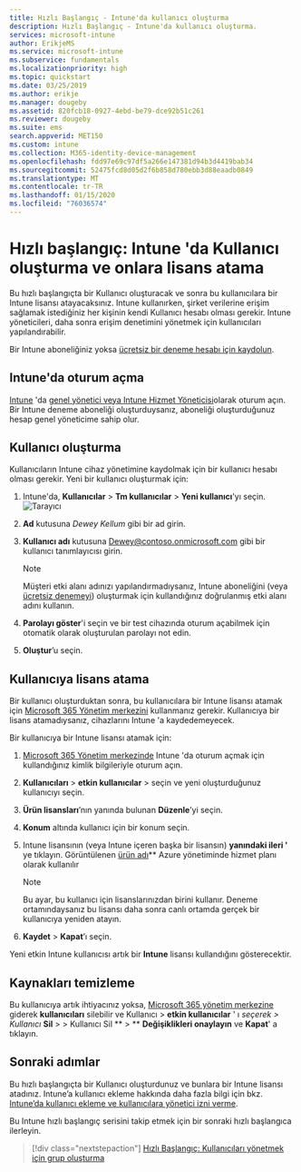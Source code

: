 ```yaml
---
title: Hızlı Başlangıç - Intune'da kullanıcı oluşturma
description: Hızlı Başlangıç - Intune'da kullanıcı oluşturma.
services: microsoft-intune
author: ErikjeMS
ms.service: microsoft-intune
ms.subservice: fundamentals
ms.localizationpriority: high
ms.topic: quickstart
ms.date: 03/25/2019
ms.author: erikje
ms.manager: dougeby
ms.assetid: 820fcb18-0927-4ebd-be79-dce92b51c261
ms.reviewer: dougeby
ms.suite: ems
search.appverid: MET150
ms.custom: intune
ms.collection: M365-identity-device-management
ms.openlocfilehash: fdd97e69c97df5a266e147381d94b3d4419bab34
ms.sourcegitcommit: 52475fcd8d05d2f6b858d780ebb3d88eaadb0849
ms.translationtype: MT
ms.contentlocale: tr-TR
ms.lasthandoff: 01/15/2020
ms.locfileid: "76036574"
---
```

# <a name="quickstart-create-a-user-in-intune-and-assign-them-a-license"></a>Hızlı başlangıç: Intune 'da Kullanıcı oluşturma ve onlara lisans atama

Bu hızlı başlangıçta bir Kullanıcı oluşturacak ve sonra bu kullanıcılara bir Intune lisansı atayacaksınız. Intune kullanırken, şirket verilerine erişim sağlamak istediğiniz her kişinin kendi Kullanıcı hesabı olması gerekir. Intune yöneticileri, daha sonra erişim denetimini yönetmek için kullanıcıları yapılandırabilir.

Bir Intune aboneliğiniz yoksa [ücretsiz bir deneme hesabı için kaydolun](free-trial-sign-up.md).

## <a name="sign-in-to-intune"></a>Intune'da oturum açma

[Intune](https://aka.ms/intuneportal) 'da [genel yönetici veya Intune Hizmet Yöneticisi](users-add.md#types-of-administrators)olarak oturum açın. Bir Intune deneme aboneliği oluşturduysanız, aboneliği oluşturduğunuz hesap genel yöneticime sahip olur.

## <a name="create-a-user"></a>Kullanıcı oluşturma

Kullanıcıların Intune cihaz yönetimine kaydolmak için bir kullanıcı hesabı olması gerekir. Yeni bir kullanıcı oluşturmak için:

1. Intune'da, **Kullanıcılar** > **Tm kullanıcılar** > **Yeni kullanıcı**'yı seçin.
![Tarayıcı](./media/quickstart-create-user/create-user.png)
2. **Ad** kutusuna *Dewey Kellum* gibi bir ad girin.
3. **Kullanıcı adı** kutusuna Dewey@contoso.onmicrosoft.com gibi bir kullanıcı tanımlayıcısı girin.

    > [!NOTE]
    > Müşteri etki alanı adınızı yapılandırmadıysanız, Intune aboneliğini (veya [ücretsiz denemeyi](free-trial-sign-up.md#sign-up-for-a-microsoft-intune-free-trial)) oluşturmak için kullandığınız doğrulanmış etki alanı adını kullanın. 

4. **Parolayı göster**'i seçin ve bir test cihazında oturum açabilmek için otomatik olarak oluşturulan parolayı not edin.
5. **Oluştur**’u seçin.

## <a name="assign-a-license-to-the-user"></a>Kullanıcıya lisans atama

Bir kullanıcı oluşturduktan sonra, bu kullanıcılara bir Intune lisansı atamak için [Microsoft 365 Yönetim merkezini](https://go.microsoft.com/fwlink/p/?LinkId=698854) kullanmanız gerekir. Kullanıcıya bir lisans atamadıysanız, cihazlarını Intune 'a kaydedemeyecek. 

Bir kullanıcıya bir Intune lisansı atamak için:

1. [Microsoft 365 Yönetim merkezinde](https://go.microsoft.com/fwlink/p/?LinkId=698854) Intune 'da oturum açmak için kullandığınız kimlik bilgileriyle oturum açın.
2. **Kullanıcıları** > **etkin kullanıcılar** > seçin ve yeni oluşturduğunuz kullanıcıyı seçin.
3. **Ürün lisansları**’nın yanında bulunan **Düzenle**’yi seçin.
4. **Konum** altında kullanıcı için bir konum seçin.
5. Intune lisansının (veya Intune içeren başka bir lisansın) **yanındaki ileri '** ye tıklayın. Görüntülenen [ürün adı](https://docs.microsoft.com/azure/active-directory/users-groups-roles/licensing-service-plan-reference)** Azure yönetiminde hizmet planı olarak kullanılır 

   > [!NOTE]
   > Bu ayar, bu kullanıcı için lisanslarınızdan birini kullanır. Deneme ortamındaysanız bu lisansı daha sonra canlı ortamda gerçek bir kullanıcıya yeniden atayın.
6. **Kaydet** > **Kapat**’ı seçin.

Yeni etkin Intune kullanıcısı artık bir **Intune** lisansı kullandığını gösterecektir.

## <a name="clean-up-resources"></a>Kaynakları temizleme

Bu kullanıcıya artık ihtiyacınız yoksa, [Microsoft 365 yönetim merkezine](https://go.microsoft.com/fwlink/p/?LinkId=698854) giderek **kullanıcıları** silebilir ve Kullanıcı > **etkin kullanıcılar** ' ı *seçerek > Kullanıcı* **Sil** >  > Kullanıcı Sil ** > ** **Değişiklikleri onaylayın** ve **Kapat**' a tıklayın.

## <a name="next-steps"></a>Sonraki adımlar

Bu hızlı başlangıçta bir Kullanıcı oluşturdunuz ve bunlara bir Intune lisansı atadınız. Intune’a kullanıcı ekleme hakkında daha fazla bilgi için bkz. [Intune’da kullanıcı ekleme ve kullanıcılara yönetici izni verme](users-add.md).

Bu Intune hızlı başlangıç serisini takip etmek için bir sonraki hızlı başlangıca ilerleyin.

> [!div class="nextstepaction"]
> [Hızlı Başlangıç: Kullanıcıları yönetmek için grup oluşturma](../quickstart-create-group.md)
